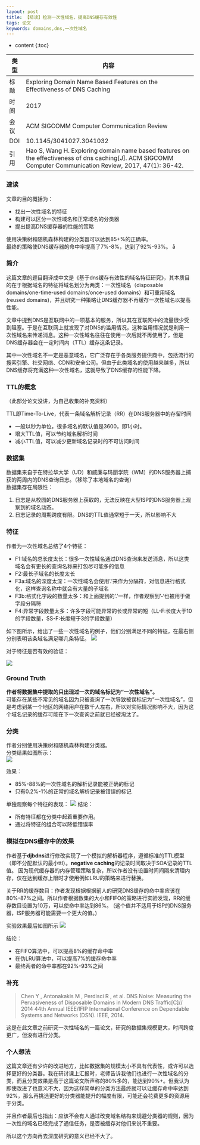 ```yaml
---
layout: post
title: 【精读】检测一次性域名，提高DNS缓存有效性
tags: 论文
keywords: domains,dns,一次性域名
---
```


* content
{:toc}


类型|内容
--|--
标题|Exploring Domain Name Based Features on the Effectiveness of DNS Caching
时间|2017
会议|ACM SIGCOMM Computer Communication Review
DOI|10.1145/3041027.3041032
引用|Hao S, Wang H. Exploring domain name based features on the effectiveness of dns caching[J]. ACM SIGCOMM Computer Communication Review, 2017, 47(1): 36-42.

### 速读

文章的目的概括为：
- 找出一次性域名的特征
- 构建可以区分一次性域名和正常域名的分类器
- 提出提高DNS缓存器的性能的策略

使用决策树和随机森林构建的分类器可以达到85+%的正确率。  
最终的策略使DNS缓存器的命中率提高了7%-8%，达到了92%-93%。  å

### 简介
这篇文章的题目翻译成中文是《基于dns缓存有效性的域名特征研究》，其本质目的在于根据域名的特征将域名划分为两类：一次性域名（disposable domains/one-time-used domains/once-used domains）和可重用域名(reused domains)，并且研究一种策略让DNS缓存器不再缓存一次性域名以提高性能。


文章中提到DNS是互联网中的一项基本的服务，所以其在互联网中的流量很少受到阻塞。于是在互联网上就发现了对DNS的滥用情况，这种滥用情况就是利用一次性域名来传递消息。这种一次性域名往往在使用一次后就不再使用了，但是DNS缓存器会在一定时间内（TTL）缓存这条记录。

其中一次性域名不一定是恶意域名，它广泛存在于各类服务提供商中，包括流行的搜索引擎、社交网络、CDN和安全公司。但由于此类域名的使用越来越多，所以DNS缓存将充满这种一次性域名，这就导致了DNS缓存的性能下降。
### TTL的概念
（此部分论文没讲，为自己收集的补充资料）

TTL即Time-To-Live，代表一条域名解析记录（RR）在DNS服务器中的存留时间
- 一般以秒为单位，很多域名的默认值是3600，即1小时。
- 增大TTL值，可以节约域名解析时间
- 减小TTL值，可以减少更新域名记录时的不可访问时间

### 数据集
数据集来自于在特拉华大学（UD）和威廉与玛丽学院（WM）的DNS服务器上捕获的两周内的DNS查询日志。（移除了本地域名的查询）  
数据集存在局限性：
1. 日志是从校园的DNS服务器上获取的，无法反映在大型ISP的DNS服务器上观察到的域名动态。
2. 日志记录的周期跨度有限。DNS的TTL值通常短于一天，所以影响不大

### 特征
作者为一次性域名总结了4个特征：
- F1:域名的总长度太长：很多一次性域名通过DNS查询来发送消息，所以这类域名会有更长的查询名称来打包尽可能多的信息
- F2:最长子域名的长度太长 
- F3a:域名的深度太深：一次性域名会使用’.’来作为分隔符，对信息进行格式化，这样查询名称中就会有大量的子域名
- F3b:格式化字段的数量太多：和上面提到的’.’一样，作者观察到’-‘也被用于做字段分隔符
- F4:异常字段数量太多：许多字段可能异常的长或异常的短（LL-F:长度大于10的字段数量，SS-F:长度短于3的字段数量）

如下图所示，给出了一些一次性域名的例子，他们分别满足不同的特征，在最右侧分别表明该条域名满足哪几条特征。
![](/assets/img/academic/dns/dns1.png)

对于特征是否有效的验证：

![](/assets/img/academic/dns/dns2.png)
### Ground Truth
**作者将数据集中提取的只出现过一次的域名标记为“一次性域名”。**  
可能存在某些不常见的域名因为只被查询了一次导致被误标记为“一次性域名”，但是考虑到某一个地区的网络用户在数千人左右，所以对实际情况影响不大，因为这个域名记录的缓存可能在下一次查询之前就已经被淘汰了。

### 分类
作者分别使用决策树和随机森林构建分类器。  
分类结果如图所示：  
![](/assets/img/academic/dns/dns3.png)

效果：
- 85%-88%的一次性域名的解析记录能被正确的标记
- 只有0.2%-1%的正常的域名解析记录被错误的标记

单独观察每个特征的表现：
![](/assets/img/academic/dns/dns4.png)
结论：
- 所有特征都在分类中起着重要作用。
- 通过将特征的组合可以降低错误率

### 模拟在DNS缓存中的效果

作者基于**djbdns**进行修改实现了一个模拟的解析器程序，遵循标准的TTL模型（即不分配默认的最小ttl）。**negative caching**的记录时间取决于SOA记录的TTL值。
因为现代缓存器的内存管理策略复杂，所以作者没有设置时间间隔来清理内存，仅在达到缓存上限时才使用例如LRU的策略来进行替换。

关于RR的缓存数目：作者发现根据根据前人的研究DNS缓存的命中率应该在80%-87%之间。所以作者根据数集的大小和FIFO的策略进行实验发现，RR的缓存数目设置为10万，可以使命中率达到86%。
(这个值并不适用于ISP的DNS服务器，ISP服务器可能需要一个更大的值。)

实验效果最后如图所示
![](/assets/img/academic/dns/dns5.png)


结论：
- 在FIFO算法中，可以提高8%的缓存命中率
- 在伪LRU算法中，可以提高7%的缓存命中率
- 最终两者的命中率都在92%-93%之间

### 补充

>Chen Y , Antonakakis M , Perdisci R , et al. DNS Noise: Measuring the Pervasiveness of Disposable Domains in Modern DNS Traffic[C]// 2014 44th Annual IEEE/IFIP International Conference on Dependable Systems and Networks (DSN). IEEE, 2014.

这是在此文章之前研究一次性域名的一篇论文，研究的数据集规模更大，时间跨度更广，但没有进行分类。

### 个人想法

这篇文章还有少许的改进地方，比如数据集的规模太小不具有代表性，或许可以选择更好的分类器。我在研讨课上汇报时，老师告诉我他们也进行一次性域名的分类，而且分类效果是高于这篇论文所声称的80%多的，能达到90%+。但我认为即使改进了也意义不大，因为这样简单的分类方法最终就可以让缓存命中率达到92%，那么再挑选更好的分类器能提升的幅度有限，可能还会花费更多的资源用于分类。

并且作者最后也指出：应该不会有人通过改变域名结构来规避分类器的规则，因为一次性的域名已经完成了通信任务，是否被缓存对他们来说不重要。

所以这个方向再去深度研究的意义已经不大了。
